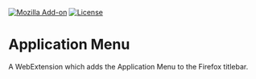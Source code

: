 [![Mozilla Add-on](https://img.shields.io/amo/v/application-menu.svg)](https://addons.mozilla.org/en-US/firefox/addon/application-menu/)
[![License](https://img.shields.io/github/license/ExE-Boss/app-menu.svg)](https://github.com/ExE-Boss/app-menu/blob/master/LICENSE)

Application Menu
================

A WebExtension which adds the Application Menu to the Firefox titlebar.
